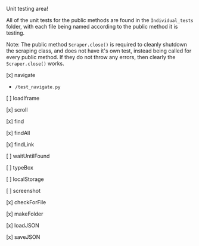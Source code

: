 Unit testing area!

All of the unit tests for the public methods are found in the `Individual_tests` folder, with each file being named according to the public method it is testing.

Note: The public method `Scraper.close()` is required to cleanly shutdown the scraping class, and does not have it's own test, instead being called for every public method. If they do not throw any errors, then clearly the `Scraper.close()` works.

[x] navigate
- `/test_navigate.py`

[ ] loadIframe

[x] scroll

[x] find

[x] findAll

[x] findLink

[ ] waitUntilFound

[ ] typeBox

[ ] localStorage

[ ] screenshot

[x] checkForFile

[x] makeFolder

[x] loadJSON

[x] saveJSON
